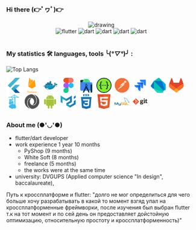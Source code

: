 ###  Hi there (👉ﾟヮﾟ)👉

<div id="header" align="center">
  <img src="https://c.tenor.com/WHOwHxdVSQIAAAAC/tenor.gif" alt="drawing" height="150" />
</div>
<div id="header" align="center">
  <img src="https://img.shields.io/badge/Flutter-%2302569B.svg?style=for-the-badge&logo=Flutter&logoColor=white&style=flat" alt="flutter" />
  <img src="https://img.shields.io/badge/dart-%230175C2.svg?style=for-the-badge&logo=dart&logoColor=white&style=flat" alt="dart" />
  <img src="https://img.shields.io/badge/jira-%230A0FFF.svg?style=for-the-badge&logo=jira&logoColor=white&style=flat" alt="dart" />
  <img src="https://img.shields.io/badge/Android-3DDC84?style=for-the-badge&logo=android&style=flat&logoColor=white" alt="dart" />
  <img src="https://img.shields.io/badge/iOS-000000?style=for-the-badge&logo=ios&logoColor=white&style=flat" alt="dart" />
</div>
<div id="header" align="center">
  <img src="https://komarev.com/ghpvc/?username=pib0di&color=blue" alt=""/>
</div>


###  My statistics :hammer_and_wrench: languages, tools  ╰(*°▽°*)╯ :


![Top Langs](https://github-readme-stats.vercel.app/api/top-langs/?username=pib0di&hide=CMake,C++,c++,cpp,Cpp,cp,c,C&layout=compact)
<div>
  <img src="https://github.com/devicons/devicon/blob/master/icons/flutter/flutter-original.svg" title="Flutter" alt="Flutter" width="40" height="40"/>&nbsp;
  <img src="https://github.com/devicons/devicon/blob/master/icons/firebase/firebase-plain-wordmark.svg" title="Firebase" alt="Firebase" width="40" height="40"/>&nbsp;
  <img src="https://raw.githubusercontent.com/devicons/devicon/6910f0503efdd315c8f9b858234310c06e04d9c0/icons/docker/docker-original.svg" title="docker" alt="docker" width="40" height="40"/>&nbsp;
  <img src="https://github.com/devicons/devicon/blob/master/icons/figma/figma-original.svg" title="figma" alt="figma" width="40" height="40"/>&nbsp;
  <img src="https://github.com/devicons/devicon/blob/master/icons/androidstudio/androidstudio-original.svg" title="androidstudio" alt="androidstudio" width="40" height="40"/>&nbsp;
  <img src="https://github.com/devicons/devicon/blob/master/icons/swagger/swagger-original.svg" title="swagger" alt="swagger" width="40" height="40"/>&nbsp;
  <img src="https://github.com/devicons/devicon/blob/master/icons/postman/postman-original.svg" title="postman" alt="postman" width="40" height="40"/>&nbsp;
  <img src="https://github.com/devicons/devicon/blob/master/icons/jira/jira-original.svg" title="jira" alt="jira" width="40" height="40"/>&nbsp;
  <img src="https://github.com/devicons/devicon/blob/master/icons/dart/dart-original.svg" title="dart" alt="dart" width="40" height="40"/>&nbsp;
  <img src="https://github.com/devicons/devicon/blob/master/icons/gitlab/gitlab-original.svg" title="gitlab" alt="gitlab" width="40" height="40"/>&nbsp;
  <img src="https://github.com/devicons/devicon/blob/master/icons/portainer/portainer-original.svg" title="portainer" alt="portainer" width="40" height="40"/>&nbsp;
  <img src="https://github.com/devicons/devicon/blob/master/icons/json/json-plain.svg" title="json" alt="json" width="40" height="40"/>&nbsp;
  <img src="https://github.com/devicons/devicon/blob/master/icons/android/android-original.svg" title="android" alt="android" width="40" height="40"/>&nbsp;
  <img src="https://github.com/devicons/devicon/blob/master/icons/materialui/materialui-original.svg" title="Material UI" alt="Material UI" width="40" height="40"/>&nbsp;
  <img src="https://github.com/devicons/devicon/blob/master/icons/css3/css3-plain-wordmark.svg"  title="CSS3" alt="CSS" width="40" height="40"/>&nbsp;
  <img src="https://github.com/devicons/devicon/blob/master/icons/html5/html5-original.svg" title="HTML5" alt="HTML" width="40" height="40"/>&nbsp;
  <img src="https://github.com/devicons/devicon/blob/master/icons/mysql/mysql-original-wordmark.svg" title="MySQL"  alt="MySQL" width="40" height="40"/>&nbsp;
  <img src="https://github.com/devicons/devicon/blob/master/icons/git/git-original-wordmark.svg" title="Git" **alt="Git" width="40" height="40"/>
</div>

##


###  About me  (●'◡'●)
 - flutter/dart developer
 - work experience 1 year 10 months
   - PyShop (9 months)
   - White Soft (8 months)
   - freelance (5 months)
   - the works were at the same time
 - university: DVGUPS (Applied computer science "In design", baccalaureate),

Путь к кроссплатформе и flutter: "долго не мог определиться для чего больше хочу разрабатывать в какой то момент взгяд упал на кроссплатформенные фреймворки, после изучения был выбран flutter 
т.к на тот момент и по сей день он предоставляет дойстойную оптимизацию, относительную простоту и кроссплатформенность)" 
<!--

**Pib0di/pib0di** is a ✨ _special_ ✨ repository because its `README.md` (this file) appears on your GitHub profile.

Here are some ideas to get you started:

- 🔭 I’m currently working on ...
- 🌱 I’m currently learning ...
- 👯 I’m looking to collaborate on ...
- 🤔 I’m looking for help with ...
- 💬 Ask me about ...
- 📫 How to reach me: ...
- 😄 Pronouns: ...
- ⚡ Fun fact: ...
-->
